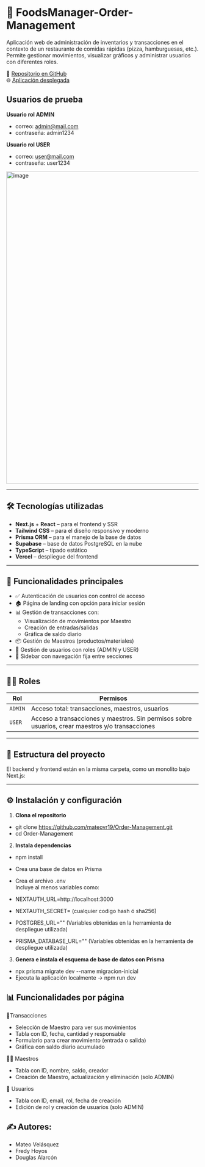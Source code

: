 # 🍕 FoodsManager-Order-Management

Aplicación web de administración de inventarios y transacciones en el contexto de un restaurante de comidas rápidas (pizza, hamburguesas, etc.). Permite gestionar movimientos, visualizar gráficos y administrar usuarios con diferentes roles.  
  
🔗 [Repositorio en GitHub](https://github.com/mateovr19/Order-Management.git)    
🌐 [Aplicación desplegada](https://foodsmanager-order-managements.vercel.app) 

## Usuarios de prueba

**Usuario rol ADMIN**
- correo: admin@mail.com
- contraseña: admin1234

**Usuario rol USER**
- correo: user@mail.com
- contraseña: user1234

  
<img width="1768" height="819" alt="image" src="https://github.com/user-attachments/assets/7750bcc8-97a5-4ba4-afdb-7da593c2d3c3" />  

  
---  
  
## 🛠️ Tecnologías utilizadas  
  
- **Next.js** + **React** – para el frontend y SSR  
- **Tailwind CSS** – para el diseño responsivo y moderno  
- **Prisma ORM** – para el manejo de la base de datos  
- **Supabase** – base de datos PostgreSQL en la nube  
- **TypeScript** – tipado estático  
- **Vercel** – despliegue del frontend  
  
---  
  
## 🚀 Funcionalidades principales  
  
- ✅ Autenticación de usuarios con control de acceso  
- 🏠 Página de landing con opción para iniciar sesión  
- 📊 Gestión de transacciones con:  
  - Visualización de movimientos por Maestro  
  - Creación de entradas/salidas  
  - Gráfica de saldo diario  
- 📦 Gestión de Maestros (productos/materiales)  
- 👥 Gestión de usuarios con roles (ADMIN y USER)  
- 🧭 Sidebar con navegación fija entre secciones  
  
---  
  
## 🧑‍💼 Roles  
  
| Rol   | Permisos                                                                 |
|--------|--------------------------------------------------------------------------|
| `ADMIN` | Acceso total: transacciones, maestros, usuarios                         |
| `USER`  | Acceso a transacciones y maestros. Sin permisos sobre usuarios, crear maestros y/o transacciones |
  
---  
  
## 📂 Estructura del proyecto  
  
El backend y frontend están en la misma carpeta, como un monolito bajo Next.js:  
  
---  
  
## ⚙️ Instalación y configuración  
  
1. **Clona el repositorio**    
  
- git clone https://github.com/mateovr19/Order-Management.git  
- cd Order-Management
  
2. **Instala dependencias**  
- npm install  
- Crea una base de datos en Prisma
  
- Crea el archivo .env  
Incluye al menos variables como:  

- NEXTAUTH_URL=http://localhost:3000  
- NEXTAUTH_SECRET= (cualquier codigo hash ó sha256)
- POSTGRES_URL=""  (Variables obtenidas en la herramienta de despliegue utilizada)
- PRISMA_DATABASE_URL=""  (Variables obtenidas en la herramienta de despliegue utilizada)
  
3. **Genera e instala el esquema de base de datos con Prisma** 
  
- npx prisma migrate dev --name migracion-inicial  
- Ejecuta la aplicación localmente -> npm run dev
  
## 📊 Funcionalidades por página

🔄Transacciones

- Selección de Maestro para ver sus movimientos    
- Tabla con ID, fecha, cantidad y responsable  
- Formulario para crear movimiento (entrada o salida)  
- Gráfica con saldo diario acumulado  
  
👨‍🏭 Maestros

- Tabla con ID, nombre, saldo, creador  
- Creación de Maestro, actualización y eliminación (solo ADMIN)  
  
👤 Usuarios

- Tabla con ID, email, rol, fecha de creación 
- Edición de rol y creación de usuarios (solo ADMIN)  
  
## ✍️ Autores:

- Mateo Velásquez
- Fredy Hoyos  
- Douglas Alarcón   


